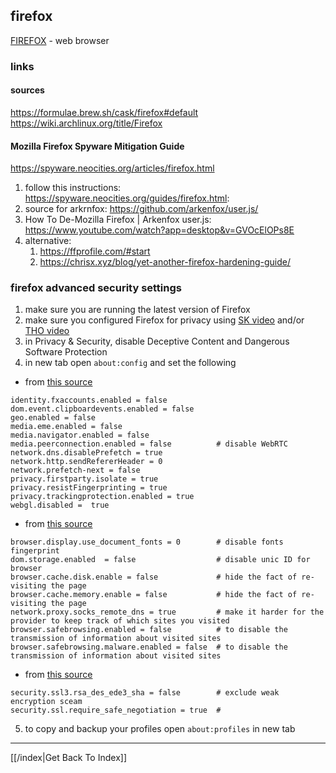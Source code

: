 ## firefox

[FIREFOX](https://wiki.archlinux.org/title/Firefox) - web  browser

### links
#### sources
https://formulae.brew.sh/cask/firefox#default
https://wiki.archlinux.org/title/Firefox

#### Mozilla Firefox Spyware Mitigation Guide
https://spyware.neocities.org/articles/firefox.html

1. follow this instructions:
   https://spyware.neocities.org/guides/firefox.html:
2. source for arkrnfox: https://github.com/arkenfox/user.js/
3. How To De-Mozilla Firefox | Arkenfox user.js: https://www.youtube.com/watch?app=desktop&v=GVOcElOPs8E
4. alternative:
    1. https://ffprofile.com/#start
    2. https://chrisx.xyz/blog/yet-another-firefox-hardening-guide/

### firefox advanced security settings

1. make sure you are running the latest version of Firefox
2. make sure you configured Firefox for privacy using [SK video][001] and/or
   [THO video][002]
3. in Privacy & Security, disable Deceptive Content and Dangerous Software
   Protection
4. in new tab open `about:config` and set the following

* from [this source][001]

```
identity.fxaccounts.enabled = false
dom.event.clipboardevents.enabled = false
geo.enabled = false
media.eme.enabled = false
media.navigator.enabled = false
media.peerconnection.enabled = false          # disable WebRTC
network.dns.disablePrefetch = true
network.http.sendRefererHeader = 0
network.prefetch-next = false
privacy.firstparty.isolate = true
privacy.resistFingerprinting = true
privacy.trackingprotection.enabled = true
webgl.disabled =  true
```

* from [this source][004]

```
browser.display.use_document_fonts = 0        # disable fonts fingerprint
dom.storage.enabled  = false                  # disable unic ID for browser
browser.cache.disk.enable = false             # hide the fact of re-visiting the page
browser.cache.memory.enable = false           # hide the fact of re-visiting the page
network.proxy.socks_remote_dns = true         # make it harder for the provider to keep track of which sites you visited
browser.safebrowsing.enabled = false          # to disable the transmission of information about visited sites
browser.safebrowsing.malware.enabled = false  # to disable the transmission of information about visited sites
```

* from [this source][003]

```
security.ssl3.rsa_des_ede3_sha = false        # exclude weak encryption sceam
security.ssl.require_safe_negotiation = true  #
```

5. to copy and backup your profiles open `about:profiles` in new tab

[001]: https://www.youtube.com/watch?v=NH4DdXC0RFw "SK firefox security guide"
[002]: https://www.youtube.com/watch?v=tQhWdsFMc24&list=WL&index=2 "THO
Firefox security guide"
[003]: https://www.youtube.com/watch?v=dwZpjKH8nbo "MO firefox security guide"
[004]: https://am.news/worlds/anonymous.pdf "Anonhandbook"

---

[[/index|Get Back To Index]]
